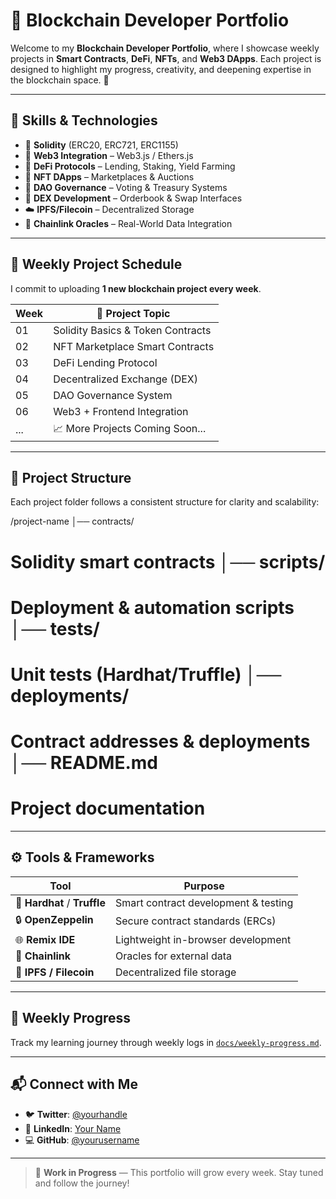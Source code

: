 # 🧱 Blockchain Developer Portfolio

Welcome to my **Blockchain Developer Portfolio**, where I showcase weekly projects in **Smart Contracts**, **DeFi**, **NFTs**, and **Web3 DApps**. Each project is designed to highlight my progress, creativity, and deepening expertise in the blockchain space. 🚀

---

## 🧠 Skills & Technologies

- 🔐 **Solidity** (ERC20, ERC721, ERC1155)
- 🌉 **Web3 Integration** – Web3.js / Ethers.js
- 💸 **DeFi Protocols** – Lending, Staking, Yield Farming
- 🎨 **NFT DApps** – Marketplaces & Auctions
- 🧬 **DAO Governance** – Voting & Treasury Systems
- 🔄 **DEX Development** – Orderbook & Swap Interfaces
- ☁️ **IPFS/Filecoin** – Decentralized Storage
- 🔗 **Chainlink Oracles** – Real-World Data Integration

---

## 📆 Weekly Project Schedule

I commit to uploading **1 new blockchain project every week**.

| Week | 🔨 Project Topic                        |
|------|----------------------------------------|
| 01   | Solidity Basics & Token Contracts      |
| 02   | NFT Marketplace Smart Contracts        |
| 03   | DeFi Lending Protocol                  |
| 04   | Decentralized Exchange (DEX)           |
| 05   | DAO Governance System                  |
| 06   | Web3 + Frontend Integration            |
| ...  | 📈 More Projects Coming Soon...        |

---

## 📁 Project Structure

Each project folder follows a consistent structure for clarity and scalability:



/project-name │── contracts/ 
# Solidity smart contracts │── scripts/ 
# Deployment & automation scripts │── tests/ 
# Unit tests (Hardhat/Truffle) │── deployments/ 
# Contract addresses & deployments │── README.md 
# Project documentation



---

## ⚙️ Tools & Frameworks

| Tool         | Purpose                           |
|--------------|------------------------------------|
| 🔧 **Hardhat** / **Truffle** | Smart contract development & testing |
| 🔒 **OpenZeppelin**         | Secure contract standards (ERCs)     |
| 🌐 **Remix IDE**            | Lightweight in-browser development   |
| 🔗 **Chainlink**            | Oracles for external data            |
| 📡 **IPFS / Filecoin**      | Decentralized file storage           |

---

## 📝 Weekly Progress

Track my learning journey through weekly logs in [`docs/weekly-progress.md`](docs/weekly-progress.md).

---

## 📬 Connect with Me

- 🐦 **Twitter**: [@yourhandle](https://twitter.com/yourhandle)
- 💼 **LinkedIn**: [Your Name](https://linkedin.com/in/yourname)
- 💻 **GitHub**: [@yourusername](https://github.com/yourusername)

---

> 🚧 **Work in Progress** — This portfolio will grow every week. Stay tuned and follow the journey!



